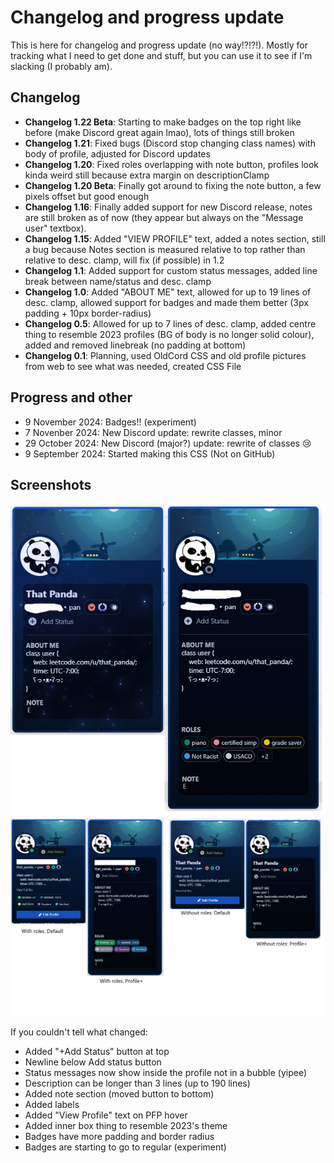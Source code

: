 # Changelog and progress update
This is here for changelog and progress update (no way!?!?!). Mostly for tracking what I need to get done and stuff, but you can use it to see if I'm slacking (I probably am).

## Changelog

- **Changelog 1.22 Beta**: Starting to make badges on the top right like before (make Discord great again lmao), lots of things still broken
- **Changelog 1.21**: Fixed bugs (Discord stop changing class names) with body of profile, adjusted for Discord updates
- **Changelog 1.20**: Fixed roles overlapping with note button, profiles look kinda weird still because extra margin on descriptionClamp
- **Changelog 1.20 Beta**: Finally got around to fixing the note button, a few pixels offset but good enough
- **Changelog 1.16**: Finally added support for new Discord release, notes are still broken as of now (they appear but always on the "Message user" textbox). 
- **Changelog 1.15**: Added "VIEW PROFILE" text, added a notes section, still a bug because Notes section is measured relative to top rather than relative to desc. clamp, will fix (if possible) in 1.2 
- **Changelog 1.1**: Added support for custom status messages, added line break between name/status and desc. clamp
- **Changelog 1.0**: Added "ABOUT ME" text, allowed for up to 19 lines of desc. clamp, allowed support for badges and made them better (3px padding + 10px border-radius)
- **Changelog 0.5**: Allowed for up to 7 lines of desc. clamp, added centre thing to resemble 2023 profiles (BG of body is no longer solid colour), added and removed linebreak (no padding at bottom)
- **Changelog 0.1**: Planning, used OldCord CSS and old profile pictures from web to see what was needed, created CSS File

## Progress and other

- 9 November 2024: Badges!! (experiment)
- 7 Novenber 2024: New Discord update: rewrite classes, minor
- 29 October 2024: New Discord (major?) update: rewrite of classes 😢
- 9 September 2024: Started making this CSS (Not on GitHub)

## Screenshots

![alt text](https://github.com/thatpanda0/BetterDiscord/blob/main/Images/preview.png)
![alt text](https://github.com/thatpanda0/BetterDiscord/blob/main/Images/Untitled.png)

If you couldn't tell what changed:
- Added "+Add Status" button at top
- Newline below Add status button
- Status messages now show inside the profile not in a bubble (yipee)
- Description can be longer than 3 lines (up to 190 lines)
- Added note section (moved button to bottom)
- Added labels
- Added "View Profile" text on PFP hover
- Added inner box thing to resemble 2023's theme
- Badges have more padding and border radius
- Badges are starting to go to regular (experiment)
